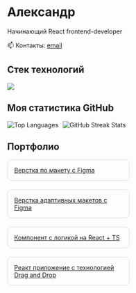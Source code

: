 # Александр

Начинающий React frontend-developer 

📫 Контакты: [email](sasadorozko121@gmail.com)

## Стек технологий
<p align="left">
  <img src="https://skillicons.dev/icons?i=html,css,js,ts,react,redux,axios" />
</p>

## Моя статистика GitHub
<div style="display: flex; flex-wrap: wrap; align-items: flex-start; gap: 10px;">
  <img src="https://github-readme-stats.vercel.app/api/top-langs/?username=Shamitsu212&layout=compact&theme=radical" alt="Top Languages" />
  <img src="https://github-readme-streak-stats.herokuapp.com/?user=Shamitsu212&theme=radical" alt="GitHub Streak Stats" />
</div>

## Портфолио
<div style="display: flex; flex-wrap: wrap; gap: 20px;">

  <div style="border: 1px solid #ddd; border-radius: 10px; padding: 15px; width: 250px;">
    <a href="https://github.com/Shamitsu212/figma-to-html" target="_blank">Верстка по макету с Figma</a>
  </div>

  <div style="border: 1px solid #ddd; border-radius: 10px; padding: 15px; width: 250px;">
    <a href="https://github.com/Shamitsu212/Adaptive-layout" target="_blank">Верстка адаптивных макетов с Figma</a>
  </div>

   <div style="border: 1px solid #ddd; border-radius: 10px; padding: 15px; width: 250px;">
    <a href="https://github.com/Shamitsu212/TEST_NDM" target="_blank">Компонент с логикой на React + TS</a>
  </div>

  <div style="border: 1px solid #ddd; border-radius: 10px; padding: 15px; width: 250px;">
    <a href="https://github.com/Shamitsu212/resume_creator" target="_blank">Реакт приложение с технологией Drag and Drop</a>
  </div>
  
</div>
